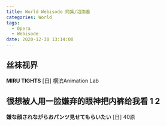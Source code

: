 ```yaml
---
title: World Webisode 网集/泡面番
categories: World
tags:
  - Opera
  - Webisode
date: 2020-12-30 13:14:00
---
```


## 丝袜视界
**MIRU TIGHTS**
[日] 横滨Animation Lab

## 很想被人用一脸嫌弃的眼神把内裤给我看 1 2
**嫌な顔されながらおパンツ見せてもらいたい**
[日] 40原
